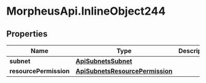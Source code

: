 # MorpheusApi.InlineObject244

## Properties

Name | Type | Description | Notes
------------ | ------------- | ------------- | -------------
**subnet** | [**ApiSubnetsSubnet**](ApiSubnetsSubnet.md) |  | [optional] 
**resourcePermission** | [**ApiSubnetsResourcePermission**](ApiSubnetsResourcePermission.md) |  | [optional] 


